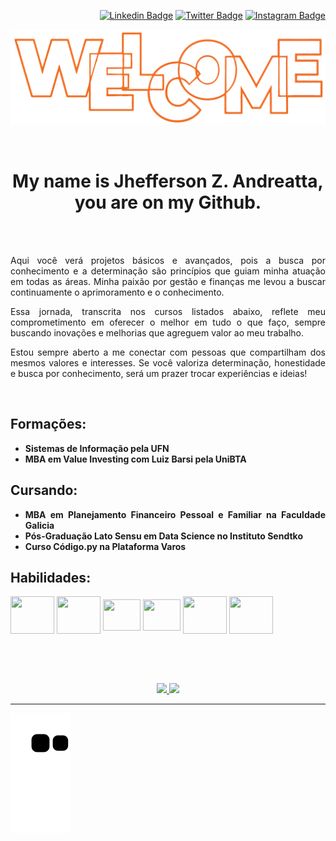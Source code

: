 <div align="right">

[![Linkedin Badge](https://img.shields.io/badge/LinkedIn-0077B5?style=flat-square&logo=Linkedin&logoColor=white&link=https://www.linkedin.com/in/e-jhefferson-zardin-andreatta-8ab67723a/)](https://www.linkedin.com/in/e-jhefferson-zardin-andreatta-8ab67723a/)
[![Twitter Badge](https://img.shields.io/twitter/follow/:jhefferson_za)](https://twitter.com/jhefferson_za)
[![Instagram Badge](https://img.shields.io/badge/Instagram-E4405F?style=flat-square&logo=instagram&logoColor=white)](https://www.instagram.com/jhefferson_za/?hl=pt-br)

</div>
<div align="center">

[<img src="welcome.png"/>](https://www.linkedin.com/in/jhefferson-z-andreatta-8ab67723a/)

<br>

<h1>My name is Jhefferson Z. Andreatta, you are on my Github.</h1>

</div>

<br><br>

<div align="justify">

Aqui você verá projetos básicos e avançados, pois a busca por conhecimento e a determinação são princípios que guiam minha atuação em todas as áreas. Minha paixão por gestão e finanças me levou a buscar continuamente o aprimoramento e o conhecimento.

Essa jornada, transcrita nos cursos listados abaixo, reflete meu comprometimento em oferecer o melhor em tudo o que faço, sempre buscando inovações e melhorias que agreguem valor ao meu trabalho.

Estou sempre aberto a me conectar com pessoas que compartilham dos mesmos valores e interesses. Se você valoriza determinação, honestidade e busca por conhecimento, será um prazer trocar experiências e ideias!

<br>

<h2>Formações:</h2>

* **Sistemas de Informação pela UFN**
* **MBA em Value Investing com Luiz Barsi pela UniBTA**

<h2>Cursando:</h2>

* **MBA em Planejamento Financeiro Pessoal e Familiar na Faculdade Galicia**
* **Pós-Graduação Lato Sensu em Data Science no Instituto Sendtko**
* **Curso Código.py na Plataforma Varos**

</div>

<div style="display: inline_block">

<h2>Habilidades:</h2>
<img align="center" height="60" width="70" src="https://cdn.jsdelivr.net/gh/devicons/devicon@latest/icons/linux/linux-original.svg" />
<!--<img align="center" height="60" width="70" src="https://cdn.jsdelivr.net/gh/devicons/devicon@latest/icons/amazonwebservices/amazonwebservices-plain-wordmark.svg" /> -->
<img align="center" height="60" width="70" src="https://cdn.jsdelivr.net/gh/devicons/devicon@latest/icons/python/python-original-wordmark.svg" />
<img align="center" height="50" width="60" src="https://cdn.jsdelivr.net/gh/devicons/devicon@latest/icons/vscode/vscode-original-wordmark.svg" />
<img align="center" height="50" width="60" src="https://cdn.jsdelivr.net/gh/devicons/devicon@latest/icons/jupyter/jupyter-original-wordmark.svg" />
<img align="center" height="60" width="70" src="https://cdn.jsdelivr.net/gh/devicons/devicon@latest/icons/mysql/mysql-original-wordmark.svg" />
<img align="center" height="60" width="70" src="https://cdn.jsdelivr.net/gh/devicons/devicon@latest/icons/html5/html5-plain-wordmark.svg" />
<!-- <img align="center" height="50" width="60" src="https://cdn.jsdelivr.net/gh/devicons/devicon@latest/icons/css3/css3-plain-wordmark.svg" /> -->
</div>

<br><br><br>

<div align="center">

<a href="https://github.com/ejzandreatta">

<img height="145em" src="https://github-readme-stats.vercel.app/api?username=ejzandreatta&count_private=true&include_all_commits=true&show_icons=true&theme=dracula&hide_border=false&show_owner=true"/>

<img height="145em" src="https://github-readme-stats.vercel.app/api/top-langs/?username=ejzandreatta&theme=dracula&hide_border=false&&layout=compact"/>

</a>

</div>

---

![Snake animation](https://github.com/ejzandreatta/ejzandreatta/blob/output/github-contribution-grid-snake.svg)
